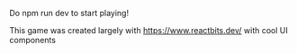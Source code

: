 Do npm run dev to start playing!

This game was created largely with https://www.reactbits.dev/ with cool UI components